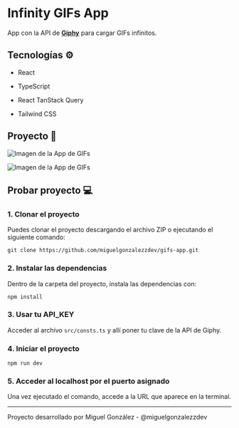 # Infinity GIFs App

App con la API de **[Giphy](https://giphy.com/)** para cargar GIFs infinitos. 

## Tecnologías ⚙

- React

- TypeScript

- React TanStack Query

- Tailwind CSS

## Proyecto 🚀

![Imagen de la App de GIFs](https://github.com/user-attachments/assets/2f2ee44e-f16c-4d30-abec-d3c80ac92adf)

![Imagen de la App de GIFs](https://github.com/user-attachments/assets/809f4337-b665-456f-8585-c66701ccf8bb)

## Probar proyecto 💻

### 1. Clonar el proyecto

Puedes clonar el proyecto descargando el archivo ZIP o ejecutando el siguiente comando:

```shell
git clone https://github.com/miguelgonzalezzdev/gifs-app.git
```

### 2. Instalar las dependencias

Dentro de la carpeta del proyecto, instala las dependencias con:

```shell
npm install
```

### 3. Usar tu API_KEY

Acceder al archivo `src/consts.ts` y allí poner tu clave de la API de Giphy.

### 4. Iniciar el proyecto

```shell
npm run dev
```

### 5. Acceder al localhost por el puerto asignado

Una vez ejecutado el comando, accede a la URL que aparece en la terminal.

---

Proyecto desarrollado por Miguel González - @miguelgonzalezzdev
